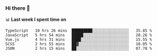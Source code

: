 ### Hi there 👋

<!--
**DBvc/DBvc** is a ✨ _special_ ✨ repository because its `README.md` (this file) appears on your GitHub profile.

Here are some ideas to get you started:

- 🔭 I’m currently working on ...
- 🌱 I’m currently learning ...
- 👯 I’m looking to collaborate on ...
- 🤔 I’m looking for help with ...
- 💬 Ask me about ...
- 📫 How to reach me: ...
- 😄 Pronouns: ...
- ⚡ Fun fact: ...
-->

📊 **Last week I spent time on**
<!--START_SECTION:waka-->
```text
TypeScript   10 hrs 26 mins  █████████░░░░░░░░░░░░░░░░   35.85 % 
JavaScript   5 hrs 54 mins   █████░░░░░░░░░░░░░░░░░░░░   20.26 % 
Vue.js       4 hrs 31 mins   ████░░░░░░░░░░░░░░░░░░░░░   15.55 % 
SCSS         2 hrs 55 mins   ██▓░░░░░░░░░░░░░░░░░░░░░░   10.05 % 
JSON         2 hrs 15 mins   ██░░░░░░░░░░░░░░░░░░░░░░░   07.78 % 
```
<!--END_SECTION:waka-->
